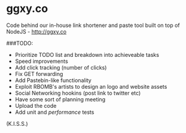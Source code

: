 ggxy.co
=======

Code behind our in-house link shortener and paste tool built on top of NodeJS - http://ggxy.co

###TODO:
- Prioritize TODO list and breakdown into achieveable tasks
- Speed improvements
- Add click tracking (number of clicks)
- Fix GET forwarding
- Add Pastebin-like functionality
- Exploit RBOMB's artists to design an logo and website assets
- Social Networking hookins (post link to twitter etc)
- Have some sort of planning meeting
- Upload the code
- Add unit and *performance* tests


(K.I.S.S.)
